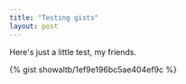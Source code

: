 ```yaml
---
title: "Testing gists"
layout: post
---
```


Here's just a little test, my friends.

{% gist showaltb/1ef9e196bc5ae404ef9c %} 
